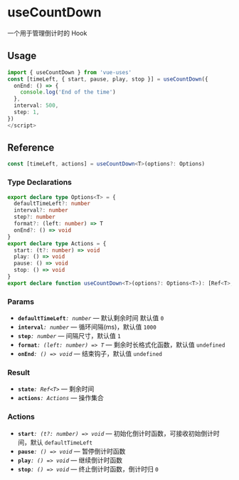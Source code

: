 # useCountDown

一个用于管理倒计时的 Hook

## Usage

```ts
import { useCountDown } from 'vue-uses'
const [timeLeft, { start, pause, play, stop }] = useCountDown({
  onEnd: () => {
    console.log('End of the time')
  },
  interval: 500,
  step: 1,
})
</script>
```

## Reference

```ts
const [timeLeft, actions] = useCountDown<T>(options?: Options)
```

### Type Declarations

```ts
export declare type Options<T> = {
  defaultTimeLeft?: number
  interval?: number
  step?: number
  format?: (left: number) => T
  onEnd?: () => void
}
export declare type Actions = {
  start: (t?: number) => void
  play: () => void
  pause: () => void
  stop: () => void
}
export declare function useCountDown<T>(options?: Options<T>): [Ref<T>, Actions]
```

### Params

- **`defaultTimeLeft`**_`: number`_ &mdash; 默认剩余时间 默认值 `0`
- **`interval`**_`: number`_ &mdash; 循环间隔(ms)，默认值 `1000`
- **`step`**_`: number`_ &mdash; 间隔尺寸，默认值 `1`
- **`format`**_`: (left: number) => T`_ &mdash; 剩余时长格式化函数，默认值 `undefined`
- **`onEnd`**_`: () => void`_ &mdash; 结束钩子，默认值 `undefined`

### Result

- **`state`**_`: Ref<T>`_ &mdash; 剩余时间
- **`actions`**_`: Actions`_ &mdash; 操作集合

### Actions

- **`start`**_`: (t?: number) => void`_ &mdash; 初始化倒计时函数，可接收初始倒计时间，默认 `defaultTimeLeft`
- **`pause`**_`: () => void`_ &mdash; 暂停倒计时函数
- **`play`**_`: () => void`_ &mdash; 继续倒计时函数
- **`stop`**_`: () => void`_ &mdash; 终止倒计时函数，倒计时归 `0`
